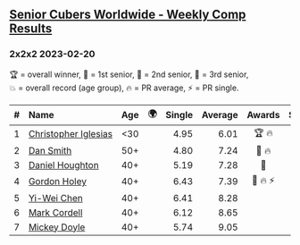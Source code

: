 <style>table {white-space: nowrap;}</style>
<link rel="stylesheet" type="text/css" href="/scw-comp/css/flags.css" />

## [Senior Cubers Worldwide - Weekly Comp Results](/scw-comp/results/)
### 2x2x2 2023-02-20

<span style="white-space: nowrap;">🏆 = overall winner</span>, <span style="white-space: nowrap;">🥇 = 1st senior</span>, <span style="white-space: nowrap;">🥈 = 2nd senior</span>, <span style="white-space: nowrap;">🥉 = 3rd senior</span>, <span style="white-space: nowrap;">💥 = overall record (age group)</span>, <span style="white-space: nowrap;">🔥 = PR average</span>, <span style="white-space: nowrap;">⚡ = PR single</span>.

| # | Name | Age | 🌍 | Single | Average | Awards | Solve 1 | Solve 2 | Solve 3 | Solve 4 | Solve 5 | Video |
| :--: | :-- | :--: | :--: | --: | --: | :--: | --: | --: | --: | --: | --: | :-- |
| 1 | [Christopher Iglesias](../../persons/christopher_iglesias/222.md) | <30 | <i class="flag flag-US" /> | 4.95 | 6.01 | 🏆 🔥 | 4.95 | 6.15 | 6.08 | 6.04 | 5.91 | [Desktop](https://www.facebook.com/events/569225115154363/permalink/573684234708451) / [Mobile](https://m.facebook.com/events/569225115154363?view=permalink&id=573684234708451) |
| 2 | [Dan Smith](../../persons/dan_smith/222.md) | 50+ | <i class="flag flag-US" /> | 4.80 | 7.24 | 🥇 🔥 | 7.56 | 9.26 | 4.89 | 10.78 | 4.80 | [Desktop](https://www.facebook.com/events/569225115154363/permalink/574398044637070) / [Mobile](https://m.facebook.com/events/569225115154363?view=permalink&id=574398044637070) |
| 3 | [Daniel Houghton](../../persons/daniel_houghton/222.md) | 40+ | <i class="flag flag-CH" /> | 5.19 | 7.28 | 🥈 | 5.19 | 10.31 | 6.92 | 5.72 | 9.20 | [Desktop](https://www.facebook.com/events/569225115154363/permalink/574369101306631) / [Mobile](https://m.facebook.com/events/569225115154363?view=permalink&id=574369101306631) |
| 4 | [Gordon Holey](../../persons/gordon_holey/222.md) | 40+ | <i class="flag flag-US" /> | 6.43 | 7.39 | 🥉 🔥 ⚡ | 6.68 | 7.91 | 8.87 | 6.43 | 7.58 | [Desktop](https://www.facebook.com/events/569225115154363/permalink/574076274669247) / [Mobile](https://m.facebook.com/events/569225115154363?view=permalink&id=574076274669247) |
| 5 | [Yi-Wei Chen](../../persons/yi_wei_chen/222.md) | 40+ | <i class="flag flag-TW" /> | 6.41 | 8.28 |  | 6.41 | 8.62 | 9.60 | 7.21 | 9.01 | [Desktop](https://www.facebook.com/events/569225115154363/permalink/570882411655300) / [Mobile](https://m.facebook.com/events/569225115154363?view=permalink&id=570882411655300) |
| 6 | [Mark Cordell](../../persons/mark_cordell/222.md) | 40+ | <i class="flag flag-US" /> | 6.12 | 8.65 |  | 8.55 | 8.75 | 14.81 | 8.66 | 6.12 | [Desktop](https://www.facebook.com/events/569225115154363/permalink/576672734409601) / [Mobile](https://m.facebook.com/events/569225115154363?view=permalink&id=576672734409601) |
| 7 | [Mickey Doyle](../../persons/mickey_doyle/222.md) | 40+ | <i class="flag flag-US" /> | 5.74 | 9.05 |  | 10.15 | 12.57 | 8.99 | 8.02 | 5.74 | [Desktop](https://www.facebook.com/events/569225115154363/permalink/576626347747573) / [Mobile](https://m.facebook.com/events/569225115154363?view=permalink&id=576626347747573) |

<!-- Global site tag (gtag.js) - Google Analytics -->
<script async src="https://www.googletagmanager.com/gtag/js?id=UA-86348435-3"></script>
<script>window.dataLayer = window.dataLayer || []; function gtag() {dataLayer.push(arguments);} gtag('js', new Date()); gtag('config', 'UA-86348435-3');</script>
